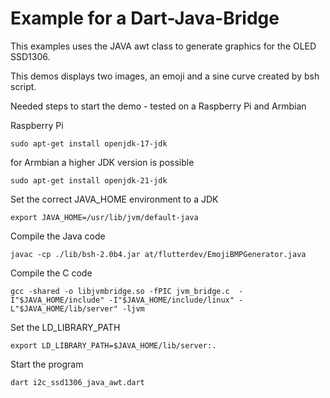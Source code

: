 # Example for a Dart-Java-Bridge

This examples uses the JAVA awt class to generate graphics for the OLED SSD1306. 

This demos displays two images, an emoji and a sine curve created by bsh script.

Needed steps to start the demo - tested on a Raspberry Pi and Armbian


Raspberry Pi

`sudo apt-get install openjdk-17-jdk`  

for Armbian a higher JDK version is possible

`sudo apt-get install openjdk-21-jdk`  

Set the correct JAVA_HOME environment to a JDK


`export JAVA_HOME=/usr/lib/jvm/default-java`

Compile the Java code

`javac -cp ./lib/bsh-2.0b4.jar at/flutterdev/EmojiBMPGenerator.java`

Compile the C code

`gcc -shared -o libjvmbridge.so -fPIC jvm_bridge.c  -I"$JAVA_HOME/include" -I"$JAVA_HOME/include/linux" -L"$JAVA_HOME/lib/server" -ljvm`

Set the LD_LIBRARY_PATH 

`export LD_LIBRARY_PATH=$JAVA_HOME/lib/server:.`

Start the program

`dart i2c_ssd1306_java_awt.dart`



